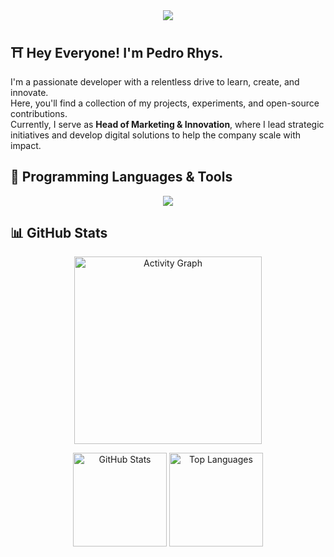 <div align="center">
  <img src="https://visitor-badge.laobi.icu/badge?page_id=iNxsty.iNxsty&left_text=Visitors" />
</div>

<h2 align="left">⛩️ Hey Everyone! I'm Pedro Rhys.</h2>

<p align="left">
  I'm a passionate developer with a relentless drive to learn, create, and innovate.<br>
  Here, you'll find a collection of my projects, experiments, and open-source contributions.<br>
  Currently, I serve as <strong>Head of Marketing & Innovation</strong>, where I lead strategic initiatives and develop digital solutions to help the company scale with impact.
</p>

<h2 align="left">🔧 Programming Languages & Tools</h2>

<div align="center">
  <a href="https://skillicons.dev">
    <img src="https://skillicons.dev/icons?i=ai,ps,pr,js,ts,figma,react,tailwind,blender,css,html,cs,cpp,wordpress,python,supabase,debian,php,git,vite,linux&perline=11" />
  </a>
</div>

<h2 align="left">📊 GitHub Stats</h2>

<div align="center">
  <img src="https://github-readme-activity-graph.vercel.app/graph?username=iNxsty&radius=16&theme=nord&area=true&hide_border=false" height="300" alt="Activity Graph" />
  
  <p>
    <img src="https://github-readme-stats.vercel.app/api?username=iNxsty&show_icons=true&count_private=true&theme=dark&hide_border=false" height="150" alt="GitHub Stats" />
    <img src="https://github-readme-stats.vercel.app/api/top-langs?username=iNxsty&layout=compact&langs_count=6&theme=dark&hide_border=false" height="150" alt="Top Languages" />
  </p>
</div>
